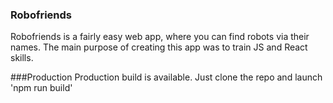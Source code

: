 ### Robofriends
Robofriends is a fairly easy web app, where you can find robots via their names.
The main purpose of creating this app was to train JS and React skills.

###Production
Production build is available. Just clone the repo and launch 'npm run build'
